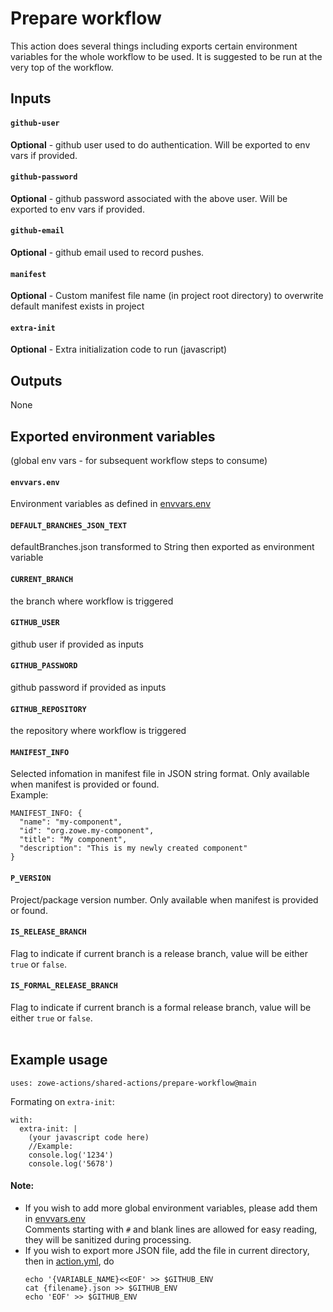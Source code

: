 # Prepare workflow

This action does several things including exports certain environment variables for the whole workflow to be used. It is suggested to be run at the very top of the workflow.

## Inputs
#### `github-user`
**Optional** - github user used to do authentication. Will be exported to env vars if provided.
#### `github-password`
**Optional** - github password associated with the above user. Will be exported to env vars if provided.
#### `github-email`
**Optional** - github email used to record pushes.
#### `manifest`
**Optional** - Custom manifest file name (in project root directory) to overwrite default manifest exists in project
#### `extra-init`
**Optional** - Extra initialization code to run (javascript)

## Outputs
None

## Exported environment variables 
(global env vars - for subsequent workflow steps to consume)
#### `envvars.env`
Environment variables as defined in [envvars.env](./envvars.env)
#### `DEFAULT_BRANCHES_JSON_TEXT`
defaultBranches.json transformed to String then exported as environment variable
#### `CURRENT_BRANCH` 
the branch where workflow is triggered
#### `GITHUB_USER` 
github user if provided as inputs
#### `GITHUB_PASSWORD` 
github password if provided as inputs
#### `GITHUB_REPOSITORY` 
the repository where workflow is triggered
#### `MANIFEST_INFO` 
Selected infomation in manifest file in JSON string format. Only available when manifest is provided or found. <br />
Example:
```
MANIFEST_INFO: {
  "name": "my-component",
  "id": "org.zowe.my-component",
  "title": "My component",
  "description": "This is my newly created component"
}
```
#### `P_VERSION`
Project/package version number. Only available when manifest is provided or found.
#### `IS_RELEASE_BRANCH`
Flag to indicate if current branch is a release branch, value will be either `true` or `false`.
#### `IS_FORMAL_RELEASE_BRANCH`
Flag to indicate if current branch is a formal release branch, value will be either `true` or `false`.
<br /><br />

## Example usage
```
uses: zowe-actions/shared-actions/prepare-workflow@main
```
Formating on `extra-init`:
```
with:
  extra-init: |
    (your javascript code here)
    //Example:
    console.log('1234')
    console.log('5678') 
```
#### Note:
- If you wish to add more global environment variables, please add them in [envvars.env](./envvars.env)\
  Comments starting with `#` and blank lines are allowed for easy reading, they will be sanitized during processing.
- If you wish to export more JSON file, add the file in current directory, then in [action.yml](./action.yml), do
  ```
  echo '{VARIABLE_NAME}<<EOF' >> $GITHUB_ENV
  cat {filename}.json >> $GITHUB_ENV
  echo 'EOF' >> $GITHUB_ENV
  ```
